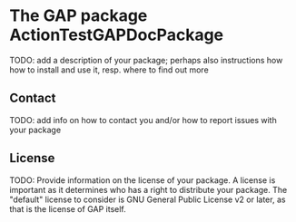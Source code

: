 # The GAP package ActionTestGAPDocPackage

TODO: add a description of your package; perhaps also instructions how how to
install and use it, resp. where to find out more


## Contact

TODO: add info on how to contact you and/or how to report issues with your
package

## License

TODO: Provide information on the license of your package. A license is
important as it determines who has a right to distribute your package. The
"default" license to consider is GNU General Public License v2 or later, as
that is the license of GAP itself.
